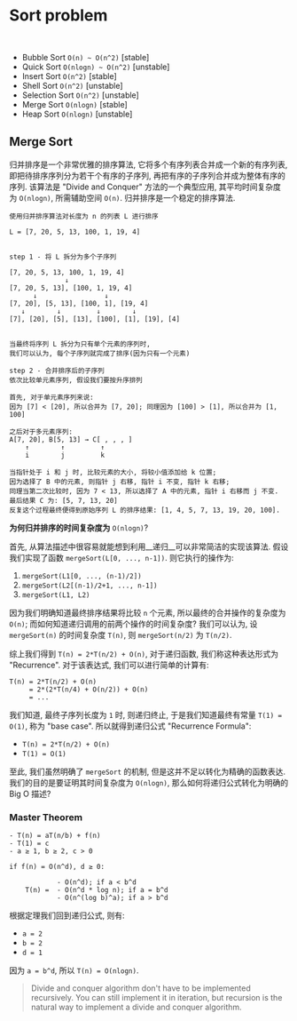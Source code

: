 # Sort problem

<br>

- Bubble Sort `O(n) ~ O(n^2)` [stable]
- Quick Sort `O(nlogn) ~ O(n^2)` [unstable]
- Insert Sort `O(n^2)` [stable]
- Shell Sort `O(n^2)` [unstable]
- Selection Sort `O(n^2)` [unstable]
- Merge Sort `O(nlogn)` [stable]
- Heap Sort `O(nlogn)` [unstable]

## Merge Sort

归并排序是一个非常优雅的排序算法, 它将多个有序列表合并成一个新的有序列表,
即把待排序序列分为若干个有序的子序列, 再把有序的子序列合并成为整体有序的序列.
该算法是 "Divide and Conquer" 方法的一个典型应用, 其平均时间复杂度为 `O(nlogn)`,
所需辅助空间 `O(n)`. 归并排序是一个稳定的排序算法.

```
使用归并排序算法对长度为 n 的列表 L 进行排序

L = [7, 20, 5, 13, 100, 1, 19, 4]


step 1 - 将 L 拆分为多个子序列

[7, 20, 5, 13, 100, 1, 19, 4]
              ↓
[7, 20, 5, 13], [100, 1, 19, 4]
      ↓                 ↓
[7, 20], [5, 13], [100, 1], [19, 4]
   ↓        ↓         ↓        ↓
[7], [20], [5], [13], [100], [1], [19], [4]


当最终将序列 L 拆分为只有单个元素的序列时,
我们可以认为, 每个子序列就完成了排序(因为只有一个元素)

step 2 - 合并排序后的子序列
依次比较单元素序列, 假设我们要按升序排列

首先, 对于单元素序列来说:
因为 [7] < [20], 所以合并为 [7, 20]; 同理因为 [100] > [1], 所以合并为 [1, 100]

之后对于多元素序列:
A[7, 20], B[5, 13] → C[ , , , ]
    ↑        ↑         ↑
    i        j         k

当指针处于 i 和 j 时, 比较元素的大小, 将较小值添加给 k 位置;
因为选择了 B 中的元素, 则指针 j 右移, 指针 i 不变, 指针 k 右移;
同理当第二次比较时, 因为 7 < 13, 所以选择了 A 中的元素, 指针 i 右移而 j 不变.
最后结果 C 为: [5, 7, 13, 20]
反复这个过程最终便得到原始序列 L 的排序结果: [1, 4, 5, 7, 13, 19, 20, 100].
```

__为何归并排序的时间复杂度为__ `O(nlogn)`?

首先, 从算法描述中很容易就能想到利用__递归__可以非常简洁的实现该算法.
假设我们实现了函数 `mergeSort(L[0, ..., n-1])`.
则它执行的操作为:

1. `mergeSort(L1[0, ..., (n-1)/2])`
2. `mergeSort(L2[(n-1)/2+1, ..., n-1])`
3. `mergeSort(L1, L2)`

因为我们明确知道最终排序结果将比较 `n` 个元素, 所以最终的合并操作的复杂度为 `O(n)`;
而如何知道递归调用的前两个操作的时间复杂度?
我们可以认为, 设 `mergeSort(n)` 的时间复杂度 `T(n)`, 则 `mergeSort(n/2)` 为 `T(n/2)`.

综上我们得到 `T(n) = 2*T(n/2) + O(n)`, 对于递归函数, 我们称这种表达形式为 "Recurrence".
对于该表达式, 我们可以进行简单的计算有:

```
T(n) = 2*T(n/2) + O(n)
     = 2*(2*T(n/4) + O(n/2)) + O(n)
     = ...
```

我们知道, 最终子序列长度为 `1` 时, 则递归终止,
于是我们知道最终有常量 `T(1) = O(1)`, 称为 "base case".
所以就得到递归公式 "Recurrence Formula":

- `T(n) = 2*T(n/2) + O(n)`
- `T(1) = O(1)`

至此, 我们虽然明确了 `mergeSort` 的机制, 但是这并不足以转化为精确的函数表达.
我们的目的是要证明其时间复杂度为 `O(nlogn)`,
那么如何将递归公式转化为明确的 Big O 描述?

### Master Theorem

```
- T(n) = aT(n/b) + f(n)
- T(1) = c
- a ≥ 1, b ≥ 2, c > 0

if f(n) = O(n^d), d ≥ 0:

            - O(n^d); if a < b^d
    T(n) =  - O(n^d * log n); if a = b^d
            - O(n^(log b)^a); if a > b^d
```

根据定理我们回到递归公式, 则有:

- `a = 2`
- `b = 2`
- `d = 1`

因为 `a = b^d`, 所以 `T(n) = O(nlogn)`.

> Divide and conquer algorithm don't have to be implemented recursively.
> You can still implement it in iteration,
> but recursion is the natural way to implement a divide and conquer algorithm.
